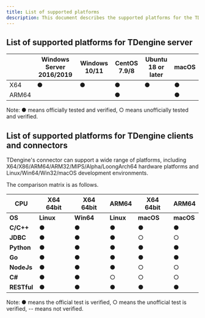 ```yaml
---
title: List of supported platforms
description: This document describes the supported platforms for the TDengine server, client, and connectors.
---
```


## List of supported platforms for TDengine server

|              | **Windows Server 2016/2019** | **Windows 10/11** | **CentOS 7.9/8** | **Ubuntu 18 or later** | **macOS** |
| ------------ | ---------------------------- | ----------------- | ---------------- | ---------------- | --------- |
| X64          | ●                            | ●                 | ●                | ●                | ●         |
| ARM64        |                              |                   | ●                |                  | ●         |

Note: ● means officially tested and verified, ○ means unofficially tested and verified.

## List of supported platforms for TDengine clients and connectors

TDengine's connector can support a wide range of platforms, including X64/X86/ARM64/ARM32/MIPS/Alpha/LoongArch64 hardware platforms and Linux/Win64/Win32/macOS development environments.

The comparison matrix is as follows.

| **CPU**     | **X64 64bit** | **X64 64bit** | **ARM64** | **X64 64bit** | **ARM64** |
| ----------- | ------------- | ------------- | --------- | ------------- | --------- |
| **OS**      | **Linux**     | **Win64**     | **Linux** | **macOS**     | **macOS** |
| **C/C++**   | ●             | ●             | ●         | ●             | ●         |
| **JDBC**    | ●             | ●             | ●         | ○             | ○         |
| **Python**  | ●             | ●             | ●         | ●             | ●         |
| **Go**      | ●             | ●             | ●         | ●             | ●         |
| **NodeJs**  | ●             | ●             | ●         | ○             | ○         |
| **C#**      | ●             | ●             | ○         | ○             | ○         |
| **RESTful** | ●             | ●             | ●         | ●             | ●         |

Note: ● means the official test is verified, ○ means the unofficial test is verified, -- means not verified.
